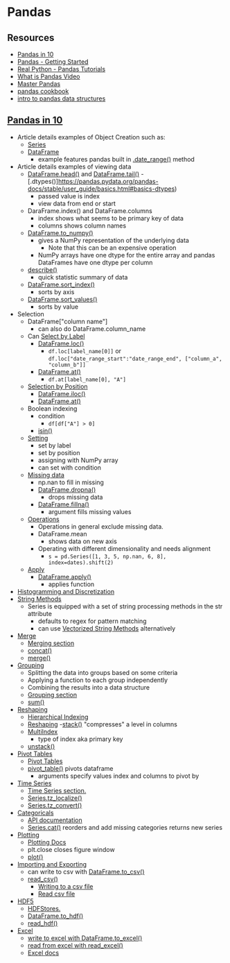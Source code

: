 # Pandas 

## Resources
- [Pandas in 10](https://pandas.pydata.org/pandas-docs/stable/user_guide/10min.html)
- [Pandas - Getting Started](https://pandas.pydata.org/pandas-docs/stable/getting_started/intro_tutorials/index.html)
- [Real Python - Pandas Tutorials](https://realpython.com/learning-paths/pandas-data-science/)
- [What is Pandas Video](https://www.youtube.com/watch?v=dcqPhpY7tWk)
- [Master Pandas](https://towardsdatascience.com/be-a-more-efficient-data-scientist-today-master-pandas-with-this-guide-ea362d27386)
- [pandas cookbook](https://pandas.pydata.org/pandas-docs/stable/user_guide/cookbook.html#cookbook)
- [intro to pandas data structures](https://pandas.pydata.org/pandas-docs/stable/user_guide/dsintro.html#dsintro)

## [Pandas in 10](https://pandas.pydata.org/pandas-docs/stable/user_guide/10min.html)

- Article details examples of Object Creation such as:
  - [Series](https://pandas.pydata.org/pandas-docs/stable/reference/api/pandas.Series.html#pandas.Series)
  - [DataFrame](https://pandas.pydata.org/pandas-docs/stable/reference/api/pandas.DataFrame.html#pandas.DataFrame)
    - example features pandas built in [.date_range()](https://pandas.pydata.org/pandas-docs/stable/reference/api/pandas.date_range.html#pandas.date_range) method
- Article details examples of viewing data
  - [DataFrame.head()](https://pandas.pydata.org/pandas-docs/stable/reference/api/pandas.DataFrame.head.html#pandas.DataFrame.head) and [DataFrame.tail()](https://pandas.pydata.org/pandas-docs/stable/reference/api/pandas.DataFrame.tail.html#pandas.DataFrame.tail)
  -[.dtypes()]https://pandas.pydata.org/pandas-docs/stable/user_guide/basics.html#basics-dtypes)
    - passed value is index
    - view data from end or start
  - DaraFrame.index() and DataFrame.columns
    - index shows what seems to be primary key of data 
    - columns shows column names 
  - [DataFrame.to_numpy()](https://pandas.pydata.org/pandas-docs/stable/reference/api/pandas.DataFrame.to_numpy.html#pandas.DataFrame.to_numpy)
    - gives a NumPy representation of the underlying data
      - Note that this can be an expensive operation
    - NumPy arrays have one dtype for the entire array and pandas DataFrames have one dtype per column
  - [describe()](https://pandas.pydata.org/pandas-docs/stable/reference/api/pandas.DataFrame.describe.html#pandas.DataFrame.describe)
    - quick statistic summary of data
  - [DataFrame.sort_index()](https://pandas.pydata.org/pandas-docs/stable/reference/api/pandas.DataFrame.sort_index.html#pandas.DataFrame.sort_index)
    - sorts by axis
  - [DataFrame.sort_values()](https://pandas.pydata.org/pandas-docs/stable/reference/api/pandas.DataFrame.sort_values.html#pandas.DataFrame.sort_values)
    - sorts by value
- Selection
  - DataFrame["column name"]
    - can also do DataFrame.column_name
  - Can [Select by Label](https://pandas.pydata.org/pandas-docs/stable/user_guide/indexing.html#indexing-label)
    - [DataFrame.loc()](https://pandas.pydata.org/pandas-docs/stable/reference/api/pandas.DataFrame.loc.html#pandas.DataFrame.loc)
      - `df.loc[label_name[0]]` or `df.loc["date_range_start":"date_range_end", ["column_a", "column_b"]]`
    - [DataFrame.at()](https://pandas.pydata.org/pandas-docs/stable/reference/api/pandas.DataFrame.at.html#pandas.DataFrame.at)
      - `df.at[label_name[0], "A"]`
  - [Selection by Position](https://pandas.pydata.org/pandas-docs/stable/user_guide/indexing.html#indexing-integer)
    - [DataFrame.iloc()](https://pandas.pydata.org/pandas-docs/stable/reference/api/pandas.DataFrame.iloc.html#pandas.DataFrame.iloc)
    - [DataFrame.at()](https://pandas.pydata.org/pandas-docs/stable/reference/api/pandas.DataFrame.at.html#pandas.DataFrame.at)
  - Boolean indexing
    - condition
      - `df[df["A"] > 0]`
    - [ isin()](https://pandas.pydata.org/pandas-docs/stable/reference/api/pandas.Series.isin.html#pandas.Series.isin)
  - [Setting](https://pandas.pydata.org/pandas-docs/stable/user_guide/10min.html#setting)
    - set by label
    - set by position
    - assigning with NumPy array
    - can set with condition
  - [Missing data](https://pandas.pydata.org/pandas-docs/stable/user_guide/10min.html#missing-data)
    - np.nan to fill in missing
    - [DataFrame.dropna()](https://pandas.pydata.org/pandas-docs/stable/reference/api/pandas.DataFrame.dropna.html#pandas.DataFrame.dropna)
      - drops missing data
    - [DataFrame.fillna()](https://pandas.pydata.org/pandas-docs/stable/reference/api/pandas.DataFrame.fillna.html#pandas.DataFrame.fillna)
      - argument fills missing values
  - [Operations](https://pandas.pydata.org/pandas-docs/stable/user_guide/10min.html#operations)
    - Operations in general exclude missing data.
    - DataFrame.mean
      - shows data on new axis
    - Operating with different dimensionality and needs alignment
      - `s = pd.Series([1, 3, 5, np.nan, 6, 8], index=dates).shift(2)`
  - [Apply](https://pandas.pydata.org/pandas-docs/stable/user_guide/10min.html#apply)
    - [DataFrame.apply()](https://pandas.pydata.org/pandas-docs/stable/reference/api/pandas.DataFrame.apply.html#pandas.DataFrame.apply)
      - applies function
- [Histogramming and Discretization](https://pandas.pydata.org/pandas-docs/stable/user_guide/basics.html#basics-discretization)
- [String Methods](https://pandas.pydata.org/pandas-docs/stable/user_guide/10min.html#string-methods)
  - Series is equipped with a set of string processing methods in the str attribute
    - defaults to regex for pattern matching 
    - can use [Vectorized String Methods](https://pandas.pydata.org/pandas-docs/stable/user_guide/text.html#text-string-methods) alternatively
- [Merge](https://pandas.pydata.org/pandas-docs/stable/user_guide/10min.html#merge)
  - [ Merging section](https://pandas.pydata.org/pandas-docs/stable/user_guide/merging.html#merging)
  - [concat()](https://pandas.pydata.org/pandas-docs/stable/reference/api/pandas.concat.html#pandas.concat)
  - [merge()](https://pandas.pydata.org/pandas-docs/stable/reference/api/pandas.merge.html#pandas.merge)
- [Grouping](https://pandas.pydata.org/pandas-docs/stable/user_guide/10min.html#grouping)
  - Splitting the data into groups based on some criteria
  - Applying a function to each group independently
  - Combining the results into a data structure
  - [Grouping section](https://pandas.pydata.org/pandas-docs/stable/user_guide/groupby.html#groupby)
  - [sum()](https://pandas.pydata.org/pandas-docs/stable/reference/api/pandas.core.groupby.GroupBy.sum.html#pandas.core.groupby.GroupBy.sum)
- [Reshaping](https://pandas.pydata.org/pandas-docs/stable/user_guide/10min.html#reshaping)
  - [Hierarchical Indexing](https://pandas.pydata.org/pandas-docs/stable/user_guide/advanced.html#advanced-hierarchical)
  - [Reshaping](https://pandas.pydata.org/pandas-docs/stable/user_guide/reshaping.html#reshaping-stacking)
  -[stack()](https://pandas.pydata.org/pandas-docs/stable/reference/api/pandas.DataFrame.stack.html#pandas.DataFrame.stack) "compresses" a level in columns
  - [MultiIndex](https://pandas.pydata.org/pandas-docs/stable/reference/api/pandas.MultiIndex.html#pandas.MultiIndex)
    - type of index aka primary key
  - [unstack()](https://pandas.pydata.org/pandas-docs/stable/reference/api/pandas.DataFrame.unstack.html#pandas.DataFrame.unstack)
- [Pivot Tables](https://pandas.pydata.org/pandas-docs/stable/user_guide/10min.html#pivot-tables)
  - [Pivot Tables](https://pandas.pydata.org/pandas-docs/stable/user_guide/reshaping.html#reshaping-pivot)
  - [pivot_table()](https://pandas.pydata.org/pandas-docs/stable/reference/api/pandas.pivot_table.html#pandas.pivot_table) pivots dataframe 
    - arguments specify values index and columns to pivot by
- [Time Series](https://pandas.pydata.org/pandas-docs/stable/user_guide/10min.html#time-series)
  - [Time Series section.](https://pandas.pydata.org/pandas-docs/stable/user_guide/timeseries.html#timeseries)
  - [Series.tz_localize()](https://pandas.pydata.org/pandas-docs/stable/reference/api/pandas.Series.tz_localize.html#pandas.Series.tz_localize)
  - [Series.tz_convert()](https://pandas.pydata.org/pandas-docs/stable/reference/api/pandas.Series.tz_convert.html#pandas.Series.tz_convert)
- [Categoricals](https://pandas.pydata.org/pandas-docs/stable/user_guide/10min.html#categoricals)
  - [API documentation](https://pandas.pydata.org/pandas-docs/stable/reference/arrays.html#api-arrays-categorical)
  - [Series.cat()](https://pandas.pydata.org/pandas-docs/stable/reference/api/pandas.Series.cat.html#pandas.Series.cat) reorders and add missing categories returns new series
- [Plotting](https://pandas.pydata.org/pandas-docs/stable/user_guide/10min.html#plotting)
  - [Plotting Docs](https://pandas.pydata.org/pandas-docs/stable/user_guide/visualization.html#visualization)
  - plt.close closes figure window
  - [plot() ](https://pandas.pydata.org/pandas-docs/stable/reference/api/pandas.DataFrame.plot.html#pandas.DataFrame.plot)
- [Importing and Exporting](https://pandas.pydata.org/pandas-docs/stable/user_guide/10min.html#importing-and-exporting-data)
  - can write to csv with [ DataFrame.to_csv()](https://pandas.pydata.org/pandas-docs/stable/reference/api/pandas.DataFrame.to_csv.html#pandas.DataFrame.to_csv)
  - [read_csv()](https://pandas.pydata.org/pandas-docs/stable/reference/api/pandas.read_csv.html#pandas.read_csv)
    - [Writing to a csv file](https://pandas.pydata.org/pandas-docs/stable/user_guide/io.html#io-store-in-csv)
    - [Read csv file](https://pandas.pydata.org/pandas-docs/stable/user_guide/io.html#io-read-csv-table)
- [HDF5](https://pandas.pydata.org/pandas-docs/stable/user_guide/10min.html#hdf5)
  - [HDFStores.](https://pandas.pydata.org/pandas-docs/stable/user_guide/io.html#io-hdf5)
  - [DataFrame.to_hdf()](https://pandas.pydata.org/pandas-docs/stable/reference/api/pandas.DataFrame.to_hdf.html#pandas.DataFrame.to_hdf)
  - [read_hdf()](https://pandas.pydata.org/pandas-docs/stable/reference/api/pandas.read_hdf.html#pandas.read_hdf)
- [Excel](https://pandas.pydata.org/pandas-docs/stable/user_guide/10min.html#excel)
  - [write to excel with DataFrame.to_excel()](https://pandas.pydata.org/pandas-docs/stable/reference/api/pandas.DataFrame.to_excel.html#pandas.DataFrame.to_excel)
  - [read from excel with read_excel()](https://pandas.pydata.org/pandas-docs/stable/reference/api/pandas.read_excel.html#pandas.read_excel)
  - [Excel docs](https://pandas.pydata.org/pandas-docs/stable/user_guide/io.html#io-excel)